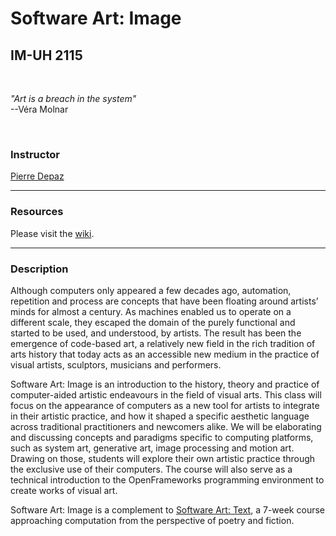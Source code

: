 # Software Art: Image
## IM-UH 2115
<br>

*"Art is a breach in the system"*<br>
--Véra Molnar

<br>

### Instructor
[Pierre Depaz](mailto:pierre.depaz@nyu.edu)

---
### Resources
Please visit the [wiki](https://github.com/pierredepaz/software-art-image/wiki).

---
### Description
Although computers only appeared a few decades ago, automation, repetition and process are concepts that have been floating around artists’ minds for almost a century. As machines enabled us to operate on a different scale, they escaped the domain of the purely functional and started to be used, and understood, by artists. The result has been the emergence of code-based art, a relatively new field in the rich tradition of arts history that today acts as an accessible new medium in the practice of visual artists, sculptors, musicians and performers.

Software Art: Image is an introduction to the history, theory and practice of computer-aided artistic endeavours in the field of visual arts. This class will focus on the appearance of computers as a new tool for artists to integrate in their artistic practice, and how it shaped a specific aesthetic language across traditional practitioners and newcomers alike. We will be elaborating and discussing concepts and paradigms specific to computing platforms, such as system art, generative art, image processing and motion art. Drawing on those, students will explore their own artistic practice through the exclusive use of their computers. The course will also serve as a technical introduction to the OpenFrameworks programming environment to create works of visual art. 

Software Art: Image is a complement to [Software Art: Text](https://github.com/pierredepaz/software-art-text), a 7-week course approaching computation from the perspective of poetry and fiction.
